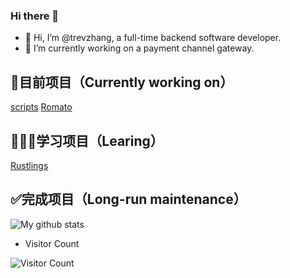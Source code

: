 ### Hi there 👋
- 👋 Hi, I’m @trevzhang, a full-time backend software developer.
- 🌱 I’m currently working on a payment channel gateway.

##  📝目前项目（Currently working on）
[scripts](https://github.com/trevzhang/scripts)
[Romato](https://github.com/trevzhang/Romato)

##  🧑🏻‍💻学习项目（Learing）
[Rustlings](https://github.com/rust-lang/rustlings)

##  ✅完成项目（Long-run maintenance）


<img src="https://github-readme-stats.vercel.app/api?username=trevzhang&show_icons=true&theme=dracula&include_all_commits=true&count_private=true&layout=compact" alt="My github stats"/>

- Visitor Count

![Visitor Count](https://profile-counter.glitch.me/trevzhang/count.svg)
